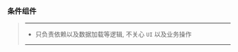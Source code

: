### 条件组件

<!--
    &#x2611;  -> 框框√
    &#x2612;  -> 框框×
    &#x2610;  -> 框框
    &check;  -> √
    &cross;  -> ×
-->

> ---
>
> - 只负责依赖以及数据加载等逻辑, 不关心 `UI` 以及业务操作
>
> ---
